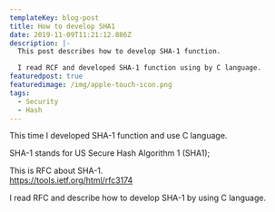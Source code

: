 ```yaml
---
templateKey: blog-post
title: How to develop SHA1
date: 2019-11-09T11:21:12.886Z
description: |-
  This post describes how to develop SHA-1 function.

  I read RCF and developed SHA-1 function using by C language.
featuredpost: true
featuredimage: /img/apple-touch-icon.png
tags:
  - Security
  - Hash
---
```

This time I developed SHA-1 function and use C language.

SHA-1 stands for US Secure Hash Algorithm 1 (SHA1);

This is RFC about SHA-1.\
<https://tools.ietf.org/html/rfc3174>

I read RFC and describe how to develop SHA-1 by using C language.
